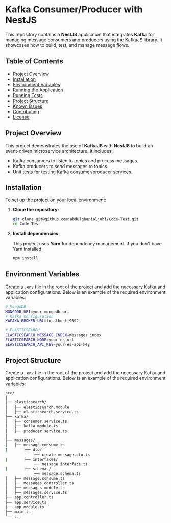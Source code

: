 # Kafka Consumer/Producer with NestJS

This repository contains a **NestJS** application that integrates **Kafka** for managing message consumers and producers using the KafkaJS library. It showcases how to build, test, and manage message flows.

## Table of Contents

- [Project Overview](#project-overview)
- [Installation](#installation)
- [Environment Variables](#environment-variables)
- [Running the Application](#running-the-application)
- [Running Tests](#running-tests)
- [Project Structure](#project-structure)
- [Known Issues](#known-issues)
- [Contributing](#contributing)
- [License](#license)

## Project Overview

This project demonstrates the use of **KafkaJS** with **NestJS** to build an event-driven microservice architecture. It includes:
- Kafka consumers to listen to topics and process messages.
- Kafka producers to send messages to topics.
- Unit tests for testing Kafka consumer/producer services.

## Installation

To set up the project on your local environment:

1. **Clone the repository:**

    ```bash
    git clone git@github.com:abdulghanialjuhi/Code-Test.git
    cd Code-Test
    ```

2. **Install dependencies:**

    This project uses **Yarn** for dependency management. If you don't have Yarn installed.

    ```bash
    npm install
    ```

## Environment Variables

Create a `.env` file in the root of the project and add the necessary Kafka and application configurations. Below is an example of the required environment variables:

```bash
# MongoDB
MONGODB_URI=your-mongodb-uri
# Kafka Configuration
KAFAKA_BROKER_URL=localhost:9092

# ELASTICSEARCH
ELASTICSEARCH_MESSAGE_INDEX=messages_index
ELASTICSEARCH_NODE=your-es-url
ELASTICSEARCH_API_KEY=your-es-api-key
```

## Project Structure

Create a `.env` file in the root of the project and add the necessary Kafka and application configurations. Below is an example of the required environment variables:

```bash
src/
│
├── elasticsearch/                 
│   ├── elasticsearch.module 
│   ├── elasticsearch.service.ts 
├── kafka/                 
│   ├── consumer.service.ts 
│   ├── kafka.module.ts 
│   ├── producer.service.ts 
│
├── messages/              
│   ├── message.consume.ts
|       ├── dto/
            ├── create-message.dto.ts
|       ├── interfaces/
            ├── message.interface.ts
|       ├── schemas/
            ├── message.schema.ts
│   ├── message.consume.ts
│   ├── messages.controller.ts
│   ├── messages.module.ts
│   ├── messages.service.ts 
├── app.controller.ts  
├── app.service.ts  
├── app.module.ts  
├── main.ts                
└── ...

```
